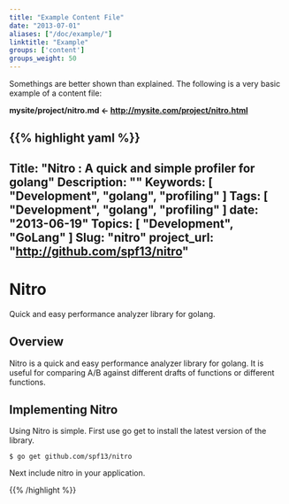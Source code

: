 ```yaml
---
title: "Example Content File"
date: "2013-07-01"
aliases: ["/doc/example/"]
linktitle: "Example"
groups: ['content']
groups_weight: 50
---
```


Somethings are better shown than explained. The following is a very basic example of a content file:

**mysite/project/nitro.md  <- http://mysite.com/project/nitro.html**

{{% highlight yaml %}}
---
Title:       "Nitro : A quick and simple profiler for golang"
Description: ""
Keywords:    [ "Development", "golang", "profiling" ]
Tags:        [ "Development", "golang", "profiling" ]
date:        "2013-06-19"
Topics:      [ "Development", "GoLang" ]
Slug:        "nitro"
project_url: "http://github.com/spf13/nitro"
---

# Nitro

Quick and easy performance analyzer library for golang.

## Overview

Nitro is a quick and easy performance analyzer library for golang.
It is useful for comparing A/B against different drafts of functions
or different functions.

## Implementing Nitro

Using Nitro is simple. First use go get to install the latest version
of the library.

    $ go get github.com/spf13/nitro

Next include nitro in your application.

{{% /highlight %}}

